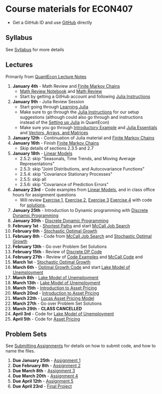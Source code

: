 # Course materials for ECON407
- Get a GitHub ID and use [GitHub](https://github.com/ubcecon/tutorials/blob/master/github.md) directly

## Syllabus
See [Syllabus](syllabus.md) for more details

## Lectures

Primarily from [QuantEcon Lecture Notes](https://lectures.quantecon.org/jl/)

1. **January 4th** - Math Review and [Finite Markov Chains](https://lectures.quantecon.org/jl/finite_markov.html)
    - [Math Review Notebook](lecture_notes/linear_algebra_review.ipynb) and [Math Review](lecture_notes/math_review.pdf)
    - Start by getting a GitHub account and following [Julia Instructions](https://github.com/econtoolkit/julia)
2. **January 9th** - Julia Review Session
    - Start going through [Learning Julia](https://lectures.quantecon.org/jl/learning_julia.html)
    - Make sure to go through the  [Julia Instructions](https://github.com/econtoolkit/julia) for our setup suggestions (although could also go through and instructions instead of the [Setting up Julia](https://lectures.quantecon.org/jl/getting_started.html) in QuantEcon)
    - Make sure you go through [Introductory Example](https://lectures.quantecon.org/jl/julia_by_example.html) and [Julia Essentials](https://lectures.quantecon.org/jl/julia_essentials.html) and [Vectors, Arrays, and Matrices](https://lectures.quantecon.org/jl/julia_arrays.html)
3. **January 12th** - Continuation of Julia material and [Finite Markov Chains](https://lectures.quantecon.org/jl/finite_markov.html)
4. **January 16th** - Finish [Finite Markov Chains](https://lectures.quantecon.org/jl/finite_markov.html)
    - Skip details of sections 2.3.5 and 2.7
5. **January 18th** - [Linear Models](https://lectures.quantecon.org/jl/linear_models.html)
    - 2.5.2: skip "Seasonals, Time Trends, and Moving Average Representations"
    - 2.5.3: skip "Joint Distributions, and Autocovariance Functions"
    - 2.5.4: skip "Covariance Stationary Processes"
    - 2.5.5: skip all
    - 2.5.6: skip "Covariance of Prediction Errors"
6. **January 23rd** - Code examples from [Linear Models](https://lectures.quantecon.org/jl/linear_models.html), and in class office hours for assignment questions
    - Will review [Exercise 1](https://lectures.quantecon.org/jl/linear_models.html#exercise-1), [Exercise 2](https://lectures.quantecon.org/jl/linear_models.html#exercise-2), [Exercise 3](https://lectures.quantecon.org/jl/linear_models.html#exercise-3) [Exercise 4](https://lectures.quantecon.org/jl/linear_models.html#exercise-4)  with code for [solutions](https://lectures.quantecon.org/jl/linear_models.html#id16).
7. **January 25th** - Introduction to Dynamic programming with [Discrete Dynamic Programming](https://lectures.quantecon.org/jl/discrete_dp.html)
8. **January 30th** - [Discrete Dynamic Programming](https://lectures.quantecon.org/jl/discrete_dp.html)
9. **February 1st** - [Shortest Paths](https://lectures.quantecon.org/jl/short_path.html) and start [McCall Job Search](https://lectures.quantecon.org/jl/mccall_model.html)
10. **February 6th** - [Stochastic Optimal Growth](https://lectures.quantecon.org/jl/optgrowth.html)
11. **February 8th** - Code from [McCall Job Search](https://lectures.quantecon.org/jl/mccall_model.html) and [Stochastic Optimal Growth](https://lectures.quantecon.org/jl/optgrowth.html)
12. **February 13th** - Go over Problem Set Solutions
13. **February 15th** - Review of [Discrete DP Code](notebooks/discrete_dp.ipynb)
14. **February 27th** - Review of [Code Examples](notebooks/code_examples.ipynb) and [McCall Code](notebooks/mccall_model.ipynb) and
15. **March 1st** - [Stochastic Optimal Growth](https://lectures.quantecon.org/jl/optgrowth.html)
16. **March 6th** - [Optimal Growth Code](notebooks/optgrowth.ipynb) and start [Lake Model of Unemployment](https://lectures.quantecon.org/jl/lake_model.html)
17. **March 8th** - [Lake Model of Unemployment](https://lectures.quantecon.org/jl/lake_model.html)
18. **March 13th** - [Lake Model of Unemployment](https://lectures.quantecon.org/jl/lake_model.html)
19. **March 15th** - [Introduction to Asset Pricing](https://lectures.quantecon.org/jl/markov_asset.html)
20. **March 20nd** - [Introduction to Asset Pricing](https://lectures.quantecon.org/jl/markov_asset.html)
21. **March 22th** - [Lucas Asset Pricing Model](https://lectures.quantecon.org/jl/lucas_model.html)
22. **March 27th** - Go over Problem Set Solutions
23. **March 29th** - **CLASS CANCELLED**
24. **April 3rd** - Code for [Lake Model of Unemployment](https://lectures.quantecon.org/jl/lake_model.html)
25. **April 5th** - Code for [Asset Pricing](https://lectures.quantecon.org/jl/markov_asset.html)

## Problem Sets
See [Submitting Assignments](https://github.com/ubcecon/tutorials/blob/master/submitting_code.md) for details on how to submit code, and how to name the files.
1. **Due January 25th** - [Assignment 1](/problem_sets/assignment_1.pdf)
2. **Due February 8th** - [Assignment 2](/problem_sets/assignment_2.pdf)
3. **Due March 8th** - [Assignment 3](/problem_sets/assignment_3.pdf)
4. **Due March 20th** - [Assignment 4](/problem_sets/assignment_4.pdf)
5. **Due April 12th** - [Assignment 5](/problem_sets/assignment_5.pdf)
7. **Due April 23rd** - [Final Project](/problem_sets/final_project.pdf)
